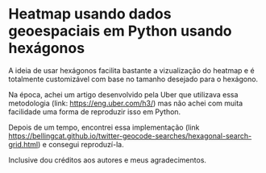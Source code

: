 # Heatmap usando dados geoespaciais em Python usando hexágonos 

A ideia de usar hexágonos facilita bastante a vizualização do heatmap e é totalmente customizável com base no tamanho desejado para o hexágono. 

Na época, achei um artigo desenvolvido pela Uber que utilizava essa metodologia (link: https://eng.uber.com/h3/) mas não achei com muita facilidade uma forma de reproduzir isso em Python. 

Depois de um tempo, encontrei essa implementação (link https://bellingcat.github.io/twitter-geocode-searches/hexagonal-search-grid.html) e consegui reproduzí-la. 

Inclusive dou créditos aos autores e meus agradecimentos. 
